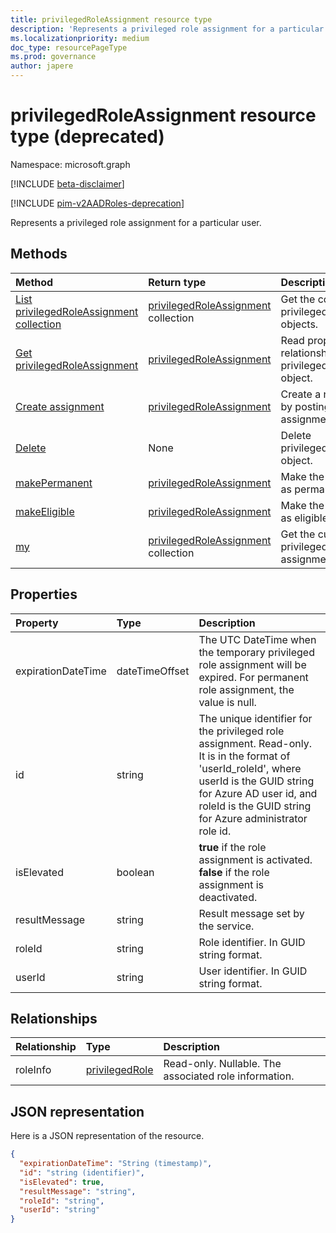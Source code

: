 ```yaml
---
title: privilegedRoleAssignment resource type
description: 'Represents a privileged role assignment for a particular user. '
ms.localizationpriority: medium
doc_type: resourcePageType
ms.prod: governance
author: japere
---
```


# privilegedRoleAssignment resource type (deprecated)

Namespace: microsoft.graph

[!INCLUDE [beta-disclaimer](../../includes/beta-disclaimer.md)]

[!INCLUDE [pim-v2AADRoles-deprecation](../../includes/pim-v2AADRoles-deprecation.md)]

Represents a privileged role assignment for a particular user. 

## Methods

| Method                                                                                 | Return type                                                        | Description                                                           |
| :------------------------------------------------------------------------------------- | :----------------------------------------------------------------- | :-------------------------------------------------------------------- |
| [List privilegedRoleAssignment collection](../api/privilegedroleassignment-list.md)    | [privilegedRoleAssignment](privilegedroleassignment.md) collection | Get the collection of privilegedRoleAssignment objects.               |
| [Get privilegedRoleAssignment](../api/privilegedroleassignment-get.md)                 | [privilegedRoleAssignment](privilegedroleassignment.md)            | Read properties and relationships of privilegedRoleAssignment object. |
| [Create assignment](../api/privilegedroleassignment-post-privilegedroleassignments.md) | [privilegedRoleAssignment](privilegedroleassignment.md)            | Create a new assignment by posting to the assignments collection.     |
| [Delete](../api/privilegedroleassignment-delete.md)                                    | None                                                               | Delete privilegedRoleAssignment object.                               |
| [makePermanent](../api/privilegedroleassignment-makepermanent.md)                      | [privilegedRoleAssignment](privilegedroleassignment.md)            | Make the role assignment as permanent.                                |
| [makeEligible](../api/privilegedroleassignment-makeeligible.md)                        | [privilegedRoleAssignment](privilegedroleassignment.md)            | Make the role assignment as eligible.                                 |
| [my](../api/privilegedroleassignment-my.md)                                            | [privilegedRoleAssignment](privilegedroleassignment.md) collection | Get the current user's privileged role assignments.                   |

## Properties

| Property           | Type           | Description                                                                                                                                                                                                                       |
| :----------------- | :------------- | :-------------------------------------------------------------------------------------------------------------------------------------------------------------------------------------------------------------------------------- |
| expirationDateTime | dateTimeOffset | The UTC DateTime when the temporary privileged role assignment will be expired. For permanent role assignment, the value is null.                                                                                                 |
| id                 | string         | The unique identifier for the privileged role assignment. Read-only. It is in the format of 'userId_roleId', where userId is the GUID string for Azure AD user id, and roleId is the GUID string for Azure administrator role id. |
| isElevated         | boolean        | **true** if the role assignment is activated. **false** if the role assignment is deactivated.                                                                                                                                    |
| resultMessage      | string         | Result message set by the service.                                                                                                                                                                                                |
| roleId             | string         | Role identifier. In GUID string format.                                                                                                                                                                                           |
| userId             | string         | User identifier. In GUID string format.                                                                                                                                                                                           |

## Relationships

| Relationship | Type                                | Description                                           |
| :----------- | :---------------------------------- | :---------------------------------------------------- |
| roleInfo     | [privilegedRole](privilegedrole.md) | Read-only. Nullable. The associated role information. |

## JSON representation

Here is a JSON representation of the resource.

<!-- {
  "blockType": "resource",
  "optionalProperties": [

  ],
  "keyProperty": "id",
  "baseType":"microsoft.graph.entity",
  "@odata.type": "microsoft.graph.privilegedRoleAssignment"
}-->

```json
{
  "expirationDateTime": "String (timestamp)",
  "id": "string (identifier)",
  "isElevated": true,
  "resultMessage": "string",
  "roleId": "string",
  "userId": "string"
}

```

<!-- uuid: 8fcb5dbc-d5aa-4681-8e31-b001d5168d79
2015-10-25 14:57:30 UTC -->

<!--
{
  "type": "#page.annotation",
  "description": "privilegedRoleAssignment resource",
  "keywords": "",
  "section": "documentation",
  "tocPath": "",
  "suppressions": []
}
-->
